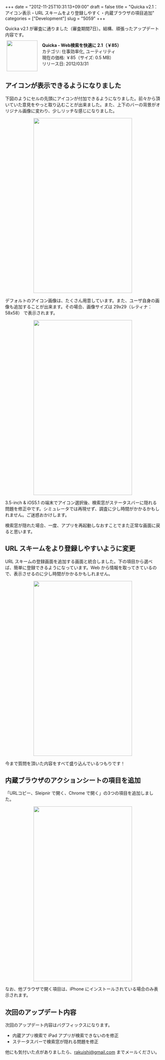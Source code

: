 +++
date = "2012-11-25T10:31:13+09:00"
draft = false
title = "Quicka v2.1：アイコン表示・URL スキームをより登録しやすく・内蔵ブラウザの項目追加"
categories = ["Development"]
slug = "5059"
+++

Quicka v2.1 が審査に通りました（審査期間7日）。結構、頑張ったアップデート内容です。

<a href="https://itunes.apple.com/jp/app/id511606108?mt=8&uo=4&at=11l3RT" target="_blank" rel="nofollow"><img width="100" class="alignleft" align="left" src="http://a758.phobos.apple.com/us/r1000/073/Purple/v4/04/f0/49/04f0496d-7640-7f1d-69b9-3fc5a0617a49/temp..axowrgud.100x100-75.png" style="margin: -5px 15px 1px 5px;"></a><strong> Quicka - Web検索を快適に 2.1（￥85）</strong><br> カテゴリ: 仕事効率化, ユーティリティ<br> 現在の価格: ￥85（サイズ: 0.5 MB）<br> リリース日: 2012/03/31<br style="clear: both;">

<h2>アイコンが表示できるようになりました</h2>

下図のようにセルの先頭にアイコンが付加できるようになりました。前々から頂いていた意見をやっと取り込むことが出来ました。また、上下のバーの背景がオリジナル画像に変わり、少しリッチな感じになりました。

<img style="display:block; margin-left:auto; margin-right:auto;" src="/images/2012/11/5059_1.png" border="0" width="320" height="568" />

デフォルトのアイコン画像は、たくさん用意しています。また、ユーザ自身の画像も追加することが出来ます。その場合、画像サイズは 29x29（レティナ：58x58） で表示されます。

<img style="display:block; margin-left:auto; margin-right:auto;" src="/images/2012/11/5059_2.png" border="0" width="320" height="568" />

3.5-inch & iOS5.1 の端末でアイコン選択後、検索窓がステータスバーに隠れる問題を修正中です。シミュレータでは再現せず、調査に少し時間がかかるかもしれません。ご迷惑おかけします。

検索窓が隠れた場合、一度、アプリを再起動しなおすことでまた正常な画面に戻ると思います。

<h2>URL スキームをより登録しやすいように変更</h2>

URL スキームの登録画面を追加する画面と統合しました。下の項目から選べば、簡単に登録できるようになっています。Web から情報を取ってきているので、表示させるのに少し時間がかかるかもしれません。

<img style="display:block; margin-left:auto; margin-right:auto;" src="/images/2012/11/5059_3.png" border="0" width="320" height="568" />

今まで質問を頂いた内容をすべて盛り込んでいるつもりです！

<h2>内蔵ブラウザのアクションシートの項目を追加</h2>

「URLコピー、Sleipnir で開く、Chrome で開く」の3つの項目を追加しました。

<img style="display:block; margin-left:auto; margin-right:auto;" src="/images/2012/11/5059_4.png" border="0" width="320" height="568" />

なお、他ブラウザで開く項目は、iPhone にインストールされている場合のみ表示されます。


<h2>次回のアップデート内容</h2>

次回のアップデート内容はバグフィックスになります。

<ul>
<li>内蔵アプリ検索で iPad アプリが検索できないのを修正</li>
<li>ステータスバーで検索窓が隠れる問題を修正</li>
</ul>

他にも気付いた点がありましたら、rakuishi@gmail.com までメールください。
